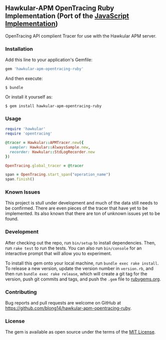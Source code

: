 ## Hawkular-APM OpenTracing Ruby Implementation (Port of the [JavaScript Implementation](https://github.com/hawkular/hawkular-apm-opentracing-javascript))

OpenTracing API complient Tracer for use with the Hawkular APM server.

### Installation

Add this line to your application's Gemfile:

```ruby
gem 'hawkular-apm-opentracing-ruby'
```

And then execute:

    $ bundle

Or install it yourself as:

    $ gem install hawkular-apm-opentracing-ruby

### Usage

```ruby
require 'hawkular'
require 'opentracing'

@tracer = Hawkular::APMTracer.new({
  sampler: Hawkular::AlwaysSample.new,
  recorder: Hawkular::StdLogRecorder.new
})

OpenTracing.global_tracer = @tracer

span = OpenTracing.start_span("operation_name")
span.finish()
```

### Known Issues
This project is stull under development and much of the data still needs to be confirmed. There are even pieces of the tracer that have yet to be implemented. Its also known that there are ton of unknown issues yet to be found.

### Development

After checking out the repo, run `bin/setup` to install dependencies. Then, run `rake test` to run the tests. You can also run `bin/console` for an interactive prompt that will allow you to experiment.

To install this gem onto your local machine, run `bundle exec rake install`. To release a new version, update the version number in `version.rb`, and then run `bundle exec rake release`, which will create a git tag for the version, push git commits and tags, and push the `.gem` file to [rubygems.org](https://rubygems.org).

### Contributing

Bug reports and pull requests are welcome on GitHub at https://github.com/blong14/hawkular-apm-opentracing-ruby.


### License

The gem is available as open source under the terms of the [MIT License](http://opensource.org/licenses/MIT).

